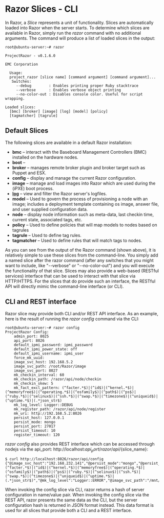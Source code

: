 # Razor Slices - CLI

In Razor, a *Slice* represents a unit of functionality. Slices are automatically loaded into Razor when the server starts. To determine which slices are available in Razor, simply run the *razor* command with no additional arguments. The command will produce a list of loaded slices in the output:

    root@ubuntu-server:~# razor
    
    ProjectRazor - v0.1.6.0
    
    EMC Corporation
    
      Usage:
      project_razor [slice name] [command argument] [command argument]...
       Switches:
         --debug        : Enables printing proper Ruby stacktrace
         --verbose      : Enables verbose object printing
         --no-color-out : Disables console color. Useful for script wrapping.
    
    Loaded slices:
      [bmc] [broker] [image] [log] [model] [policy]
      [tagmatcher] [tagrule]

## Default Slices

The following slices are available in a default Razor installation:

- **bmc** &ndash; interact with the Baseboard Management Controllers (BMC) installed on the hardware nodes.
- **boot** &ndash;
- **broker** &ndash; manages remote broker plugin and broker target such as Puppet and ESX.
- **config** &ndash; display and manage the current Razor configuration.
- **image** &ndash; manage and load images into Razor which are used during the (iPXE) boot process.
- [**log**](/lynxbat/Razor/wiki/The%20Logviewer%20Slice) &ndash; view and filter the Razor server's logfiles.
- **model** &ndash; Used to govern the process of provisioning a node with an image; includes a deployment template containing os image, answer file, and user supplied configuration data. 
- **node** &ndash; display node information such as meta-data, last checkin time, current state, associated tags, etc.
- **policy** &ndash; Used to define policies that will map models to nodes based on tagrules
- **tagrule** &ndash; Used to define tag rules.
- **tagmatcher** &ndash; Used to define rules that will match tags to nodes.

As you can see from the output of the Razor command (shown above), it is relatively simple to use these slices from the command-line. You simply add a named slice after the razor command (after any switches that you might want to include, like "--verbose" or "--no-color-out") and you will execute the functionality of that slice.  Slices may also provide a web-based (RESTful services) interface that can be used to interact with that slice via HTTP/HTTPS. For the slices that do provide such an interface, the RESTful API will directly mimic the command-line interface (or CLI).

## CLI and REST interface

Razor slice may provide both CLI and/or REST API interface. As an example, here is the result of running the *razor config* command via the CLI:

    root@ubuntu-server:~# razor config
    ProjectRazor Config:
        admin_port: 8025
        api_port: 8026
        default_ipmi_password: ipmi_password
        default_ipmi_power_state: off
        default_ipmi_username: ipmi_user
        force_mk_uuid:
        image_svc_host: 192.168.5.2
        image_svc_path: /root/Razor/image
        image_svc_port: 8027
        mk_checkin_interval: 60
        mk_checkin_path: /razor/api/node/checkin
        mk_checkin_skew: 5
        mk_fact_excl_pattern: (^facter.*$)|(^id$)|(^kernel.*$)|(^memoryfree$)|(^operating.*$)|(^osfamily$)|(^path$)|(^ps$)|(^ruby.*$)|(^selinux$)|(^ssh.*$)|(^swap.*$)|(^timezone$)|(^uniqueid$)|(^uptime.*$)|(.*json_str$)
        mk_log_level: Logger::DEBUG
        mk_register_path: /razor/api/node/register
        mk_uri: http://192.168.5.2:8026
        persist_host: 127.0.0.1
        persist_mode: mongo
        persist_port: 27017
        persist_timeout: 10
        register_timeout: 120

*razor config* also provides REST interface which can be accessed through nodejs via the api_port: http://localhost:${api_port}/razor/api/${slice_name}:

    $ curl http://localhost:8026/razor/api/config
    {"@image_svc_host":"192.168.232.141","@persist_mode":"mongo","@persist_host":"127.0.0.1","@persist_port":27017,"@persist_timeout":10,"@admin_port":8025,"@api_port":8026,"@image_svc_port":8027,"@mk_checkin_interval":60,"@mk_checkin_skew":5,"@mk_uri":"http://192.168.232.141:8026","@mk_register_path":"/razor/api/node/register","@mk_checkin_path":"/razor/api/node/checkin","@mk_fact_excl_pattern":"(^facter.*$)|(^id$)|(^kernel.*$)|(^memoryfree$)|(^operating.*$)|(^osfamily$)|(^path$)|(^ps$)|(^ruby.*$)|(^selinux$)|(^ssh.*$)|(^swap.*$)|(^timezone$)|(^uniqueid$)|(^uptime.*$)|(.*json_str$)","@mk_log_level":"Logger::ERROR","@image_svc_path":"/mnt/nfs/Razor/image","@register_timeout":120,"@force_mk_uuid":"","@default_ipmi_power_state":"off","@default_ipmi_username":"ipmi_user","@default_ipmi_password":"ipmi_password"}

When invoking the config slice via CLI, razor returns a hash of server configuration in name/value pair. When invoking the config slice via the REST API, razor presents the same data as the CLI, but the server configuration hash is returned in JSON format instead. This data format is used for all slices that provide both a CLI and a REST interface.
